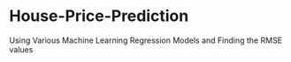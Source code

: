 # House-Price-Prediction
Using Various Machine Learning Regression Models and Finding the RMSE values 

